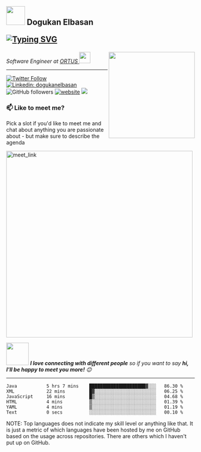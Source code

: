 <h2>

<img src="https://media.giphy.com/media/12oufCB0MyZ1Go/giphy.gif" width="50">
 Dogukan Elbasan

[![Typing SVG](https://readme-typing-svg.herokuapp.com?lines=Hi+there+%F0%9F%91%8B)](https://git.io/typing-svg)
</h2>
<img align='right' src="https://media.giphy.com/media/M9gbBd9nbDrOTu1Mqx/giphy.gif" width="230">
<p><em>Software Engineer at <a href="https://www.ortus.com.tr/">ORTUS
</a><img src="https://media.giphy.com/media/WUlplcMpOCEmTGBtBW/giphy.gif" width="30"> 
</em></p>

---

[![Twitter Follow](https://img.shields.io/twitter/follow/dogukanberat?label=Follow)](https://twitter.com/intent/follow?screen_name=dogukanberat)
[![Linkedin: dogukanelbasan](https://img.shields.io/badge/-dogukanelbasan-blue?style=flat-square&logo=Linkedin&logoColor=white&link=https://www.linkedin.com/in/dogukanelbasan/)](https://www.linkedin.com/in/dogukanelbasan/)
![GitHub followers](https://img.shields.io/github/followers/dogukanberat?label=Follow&style=social)
[![website](https://img.shields.io/badge/Website-46a2f1.svg?&style=flat-square&logo=Google-Chrome&logoColor=white&link=https://dogukan.info/)](https://dogukan.info/)
![](https://visitor-badge.glitch.me/badge?page_id=dogukanberat)

### 📫 Like to meet me?

Pick a slot if you'd like to meet me and chat about anything you are passionate about - but make sure to describe the agenda

<a href="https://calendly.com/dogukanelbasan/30min" target="_blank"><img width="498" alt="meet_link" src="https://user-images.githubusercontent.com/15426564/144297439-f530f383-e73e-41e0-9914-a9b7d3f432e5.png"></a>

<img src="https://media.giphy.com/media/LnQjpWaON8nhr21vNW/giphy.gif" width="60"> <em><b>I love connecting with different people</b> so if you want to say <b>hi, I'll be happy to meet you more!</b> 😊</em>



---
<!--START_SECTION:waka-->

```text
Java           5 hrs 7 mins    █████████████████████▓░░░   86.30 %
XML            22 mins         █▓░░░░░░░░░░░░░░░░░░░░░░░   06.25 %
JavaScript     16 mins         █▒░░░░░░░░░░░░░░░░░░░░░░░   04.68 %
HTML           4 mins          ▒░░░░░░░░░░░░░░░░░░░░░░░░   01.39 %
YAML           4 mins          ▒░░░░░░░░░░░░░░░░░░░░░░░░   01.19 %
Text           0 secs          ░░░░░░░░░░░░░░░░░░░░░░░░░   00.10 %
```

<!--END_SECTION:waka-->


NOTE: Top languages does not indicate my skill level or anything like that. It is just a metric of which languages have been hosted by me on GitHub based on the usage across repositories. There are others which I haven't put up on GitHub.
<!--stackedit_data:
eyJoaXN0b3J5IjpbMTI2NjU1ODI4OCwtMTU1MDQ0NTAwOSwtMT
YyMTcyNTA5XX0=
-->

